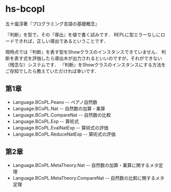 # hs-bcopl
五十嵐淳著『プログラミング言語の基礎概念』

『判断』を型で，その『導出』を値で書く試みです．
REPLに型エラーなしにロードできれば，正しい導出であるということです．

現時点では『判断』を表す型をShowクラスのインスタンスできていません．
判断を表す式を評価したら導出木が出力されるといいのですが，それができない（残念な）システムです．
『判断』をShowクラスのインスタンスにする方法をご存知でしたら教えていただければ幸いです．

## 第1章

- Language.BCoPL.Peano -- ペアノ自然数
- Language.BCoPL.Nat -- 自然数の加算・乗算
- Language.BCoPL.CompareNat -- 自然数の比較
- Language.BCoPL.Exp -- 算術式
- Language.BCoPL.EvalNatExp -- 算術式の評価
- Language.BCoPL.ReduceNatExp -- 算術式の評価

## 第2章

- Language.BCoPL.MetaTheory.Nat -- 自然数の加算・乗算に関するメタ定理
- Language.BCoPL.MetaTheory.CompareNat -- 自然数の比較に関するメタ定理

